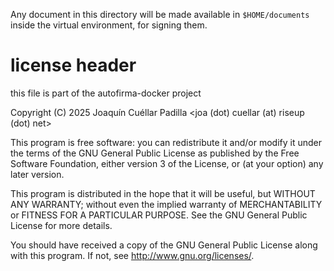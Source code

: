 Any document in this directory will be made available in `$HOME/documents` inside the virtual environment, for signing them.

# license header
this file is part of the autofirma-docker project

Copyright (C) 2025  Joaquín Cuéllar Padilla <joa (dot) cuellar (at) riseup (dot) net>

This program is free software: you can redistribute it and/or modify
it under the terms of the GNU General Public License as published by
the Free Software Foundation, either version 3 of the License, or
(at your option) any later version.

This program is distributed in the hope that it will be useful,
but WITHOUT ANY WARRANTY; without even the implied warranty of
MERCHANTABILITY or FITNESS FOR A PARTICULAR PURPOSE.  See the
GNU General Public License for more details.

You should have received a copy of the GNU General Public License
along with this program.  If not, see <http://www.gnu.org/licenses/>.